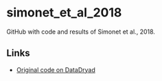 # simonet_et_al_2018

GitHub with code and results of Simonet et al., 2018.

## Links

 * [Original code on DataDryad](https://datadryad.org/handle/10255/dryad.165979)
